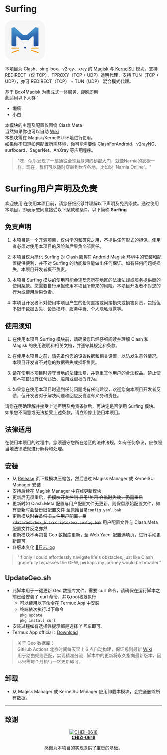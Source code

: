 # Surfing

![Logo](./folder/Logo.png)

  本项目为 Clash、sing-box、v2ray、xray 的 [Magisk](https://github.com/topjohnwu/Magisk) 与 [KernelSU](https://github.com/tiann/KernelSU) 模块。支持 REDIRECT（仅 TCP）、TPROXY（TCP + UDP）透明代理，支持 TUN（TCP + UDP），亦可 REDIRECT（TCP） + TUN（UDP） 混合模式代理。  
  
  基于 [Box4Magisk](https://github.com/CHIZI-0618/box4magisk) 为集成式一体服务、即刷即用   
  此适用以下人群：
  - 懒癌
  - 小白

  本模块的主题及配置仅围绕 Clash.Meta  
  当然如果你也可以自助 [Wiki](https://github.com/CHIZI-0618/box4magisk#%E9%85%8D%E7%BD%AE)  
  本模块需在 Magisk/KernelSU 环境进行使用。  
  如果你不知道如何配置所需环境，你可能需要像 ClashForAndroid、v2rayNG、surfboard、SagerNet、AnXray 等应用程序。

> "嘿，似乎发现了一扇通往全球互联网的秘密大门，就像Narnia的衣橱一样。现在，我们可以随时穿越到世界各地，比如说 'Narnia Online'。"

# Surfing用户声明及免责

欢迎使用 在使用本项目前，请您仔细阅读并理解以下声明及免责条款。通过使用本项目，即表示您同意接受以下条款和条件。以下简称 **Surfing**

## 免责声明

1. 本项目是一个开源项目，仅供学习和研究之用，不提供任何形式的担保。使用者必须对使用本项目的风险和后果负全部责任。

2. 本项目仅为简化 Surfing 对 Clash 服务在 Android Magisk 环境中的安装和配置提供便利，并不对 Surfing 的功能和性能做出任何保证。如有任何问题或损失，本项目开发者概不负责。

3. 本项目 Surfing 模块的使用可能会违反您所在地区的法律法规或服务提供商的使用条款。您需要自行承担使用本项目所带来的风险。本项目开发者不对您的行为或使用后果负责。

4. 本项目开发者不对使用本项目产生的任何直接或间接损失或损害负责，包括但不限于数据丢失、设备损坏、服务中断、个人隐私泄露等。

## 使用须知

1. 在使用本项目 Surfing 模块前，请确保您已经仔细阅读并理解 Clash 和 Magisk 的使用说明和相关文档，并遵守其规定和条款。

2. 在使用本项目之前，请先备份您的设备数据和相关设置，以防发生意外情况。本项目开发者不对您的数据丢失或损坏负责。

3. 请在使用本项目时遵守当地的法律法规，并尊重其他用户的合法权益。禁止使用本项目进行任何违法、滥用或侵权的行为。

4. 如果您在使用本项目时遇到任何问题或有任何建议，欢迎您向本项目开发者反馈，但开发者对于解决问题和回应反馈没有义务和责任。

请您在明确理解并接受上述声明及免责条款后，再决定是否使用 Surfing 模块。如果您不同意或无法接受上述条款，请立即停止使用本项目。

## 法律适用

在使用本项目的过程中，您须遵守您所在地区的法律法规。如有任何争议，应依照当地法律法规进行解释和处理。

## 安装

- 从 [Release](https://github.com/MoGuangYu/Surfing/releases) 页下载模块压缩包，然后通过 Magisk Manager 或 KernelSU Manager 安装
- 支持后续在 Magisk Manager 中在线更新模块
- 更新后无须重启，~~但模块开关控制 启用/关闭 会临时失效，仍需重启~~
- 更新时如 Clash.Meta 配置与用户配置文件无更新，则保留原始配置文件，如有更新时会备份旧配置文件 至原始目录`config.yaml.bak`
- 更新模块时~~会备份旧文件用户配置，至 `/data/adb/box_bll/scripts/box.config.bak`~~ 用户配置文件与 Clash.Meta 配置文件反之亦然
- 更新模块不再包含 Geo 数据库更新，至 Web Yacd-配置选项页，进行手动更新即可
- 各版本变化 [📲日志.log](changelog.md)

> "If only I could effortlessly navigate life's obstacles, just like Clash gracefully bypasses the GFW, perhaps my journey would be broader."

## UpdateGeo.sh

- 此脚本用于一键更新 Geo 数据库文件，需要 curl 命令，请确保在运行脚本之前已经安装了 curl  命令，并以root权限执行
  - 可以使用以下命令在 Termux App 中安装
  - 终端依次执行以下命令  
`pkg update`  
`pkg install curl`
- 安装过程如有选择性提示都是选择 Y 回车即可.
- Termux App official：[Download](https://f-droid.org/repo/com.termux_118.apk)

> 关于 Geo 数据库：  
GitHub Actions 北京时间每天早上 6 点自动构建，保证规则最新  [Wiki](https://github.com/Loyalsoldier/v2ray-rules-dat#%E8%A7%84%E5%88%99%E6%96%87%E4%BB%B6%E7%94%9F%E6%88%90%E6%96%B9%E5%BC%8F)  
用于路由规则匹配，实现精准分流，脚本中的更新将永久指向最新版本，因此只需每个月执行一次更新即可。

## 卸载

 - 从 Magisk Manager 或 KernelSU Manager 应用卸载本模块，会完全删除所有数据。

---

## 致谢

<a href="https://github.com/CHIZI-0618">
  <p align="center">
    <img src="https://github.com/CHIZI-0618.png" width="100" height="100" alt="CHIZI-0618">
    <br>
    <strong>CHIZI-0618</strong>
  </p>
</a>
<div align="center">
  <p>感谢为本项目的实现提供了宝贵的基础。</p>
</div>

